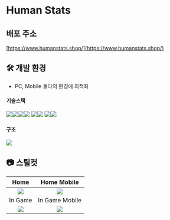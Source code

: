# Human Stats

## 배포 주소

[https://www.humanstats.shop/](https://www.humanstats.shop/)

## 🛠 개발 환경

- PC, Mobile 둘다의 환경에 최적화

#### 기술스택

<img src="https://img.shields.io/badge/react-61DAFB?style=for-the-badge&logo=react&logoColor=black"><img src="https://img.shields.io/badge/html5-E34F26?style=for-the-badge&logo=html5&logoColor=white"><img src="https://img.shields.io/badge/css-1572B6?style=for-the-badge&logo=css3&logoColor=white"><img src="https://img.shields.io/badge/javascript-F7DF1E?style=for-the-badge&logo=javascript&logoColor=black">
<img src="https://img.shields.io/badge/node.js-339933?style=for-the-badge&logo=Node.js&logoColor=white"><img src="https://img.shields.io/badge/express-000000?style=for-the-badge&logo=express&logoColor=white">
<img src="https://img.shields.io/badge/mysql-4479A1?style=for-the-badge&logo=mysql&logoColor=white"><img src="https://img.shields.io/badge/mariaDB-003545?style=for-the-badge&logo=mariaDB&logoColor=white">

#### 구조

<img src="https://user-images.githubusercontent.com/52407470/236869844-6a2835f9-47b3-4a05-a763-dc7debe27576.png">

## 📷 스틸컷

|                                                       Home                                                        |                                                    Home Mobile                                                    |
| :---------------------------------------------------------------------------------------------------------------: | :---------------------------------------------------------------------------------------------------------------: |
| <img src="https://user-images.githubusercontent.com/52407470/236873028-bf25b5e7-5e4e-4488-b08f-5d0b81d90b87.png"> | <img src="https://user-images.githubusercontent.com/52407470/236873210-30b2d70f-4a7d-438f-94d9-d18122e37cc8.png"> |
|                                                      In Game                                                      |                                                  In Game Mobile                                                   |
| <img src="https://user-images.githubusercontent.com/52407470/236874347-5c5b9ea1-986b-41de-920a-58cbce5dc9c9.png"> | <img src="https://user-images.githubusercontent.com/52407470/236874406-992dcf09-577a-4013-b194-cee8c74c2471.png"> |
